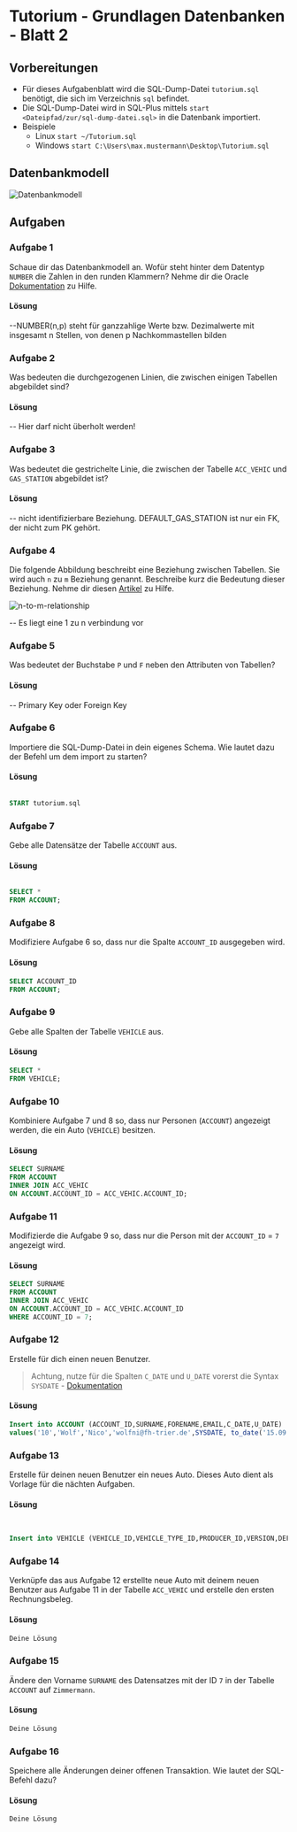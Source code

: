# Tutorium - Grundlagen Datenbanken - Blatt 2

## Vorbereitungen
* Für dieses Aufgabenblatt wird die SQL-Dump-Datei `tutorium.sql` benötigt, die sich im Verzeichnis `sql` befindet.
* Die SQL-Dump-Datei wird in SQL-Plus mittels `start <Dateipfad/zur/sql-dump-datei.sql>` in die Datenbank importiert.
* Beispiele
  * Linux `start ~/Tutorium.sql`
  * Windows `start C:\Users\max.mustermann\Desktop\Tutorium.sql`

## Datenbankmodell
![Datenbankmodell](./img/datamodler_schema.png)

## Aufgaben

### Aufgabe 1
Schaue dir das Datenbankmodell an. Wofür steht hinter dem Datentyp `NUMBER` die Zahlen in den runden Klammern?
Nehme dir die Oracle [Dokumentation](https://docs.oracle.com/cd/B28359_01/server.111/b28318/datatype.htm#CNCPT012) zu Hilfe.

#### Lösung

--NUMBER(n,p) steht für ganzzahlige Werte bzw. Dezimalwerte mit insgesamt n Stellen, von denen p Nachkommastellen bilden


### Aufgabe 2
Was bedeuten die durchgezogenen Linien, die zwischen einigen Tabellen abgebildet sind?

#### Lösung

-- Hier darf nicht überholt werden!

### Aufgabe 3
Was bedeutet die gestrichelte Linie, die zwischen der Tabelle `ACC_VEHIC` und `GAS_STATION` abgebildet ist?

#### Lösung
-- nicht identifizierbare Beziehung. DEFAULT_GAS_STATION ist nur ein FK, der nicht zum PK gehört.

### Aufgabe 4
Die folgende Abbildung beschreibt eine Beziehung zwischen Tabellen. Sie wird auch `n` zu `m` Beziehung genannt. Beschreibe kurz die Bedeutung dieser Beziehung.
Nehme dir diesen [Artikel](https://glossar.hs-augsburg.de/Beziehungstypen) zu Hilfe.

![n-to-m-relationship](./img/n-to-m-relationship.png)

-- Es liegt eine 1 zu n verbindung vor

### Aufgabe 5
Was bedeutet der Buchstabe `P` und `F` neben den Attributen von Tabellen?

#### Lösung

-- Primary Key oder Foreign Key

### Aufgabe 6
Importiere die SQL-Dump-Datei in dein eigenes Schema. Wie lautet dazu der Befehl um dem import zu starten?

#### Lösung
```sql

START tutorium.sql

```

### Aufgabe 7
Gebe alle Datensätze der Tabelle `ACCOUNT` aus.

#### Lösung
```sql

SELECT *
FROM ACCOUNT;

```

### Aufgabe 8
Modifiziere Aufgabe 6 so, dass nur die Spalte `ACCOUNT_ID` ausgegeben wird.

#### Lösung
```sql
SELECT ACCOUNT_ID 
FROM ACCOUNT;
```

### Aufgabe 9
Gebe alle Spalten der Tabelle `VEHICLE` aus.

#### Lösung
```sql
SELECT *
FROM VEHICLE;
```

### Aufgabe 10
Kombiniere Aufgabe 7 und 8 so, dass nur Personen (`ACCOUNT`) angezeigt werden, die ein Auto (`VEHICLE`) besitzen.

#### Lösung
```sql
SELECT SURNAME
FROM ACCOUNT
INNER JOIN ACC_VEHIC
ON ACCOUNT.ACCOUNT_ID = ACC_VEHIC.ACCOUNT_ID;


```

### Aufgabe 11
Modifizierde die Aufgabe 9 so, dass nur die Person mit der `ACCOUNT_ID` = `7` angezeigt wird.

#### Lösung
```sql
SELECT SURNAME
FROM ACCOUNT
INNER JOIN ACC_VEHIC
ON ACCOUNT.ACCOUNT_ID = ACC_VEHIC.ACCOUNT_ID
WHERE ACCOUNT_ID = 7;
```

### Aufgabe 12
Erstelle für dich einen neuen Benutzer.
> Achtung, nutze für die Spalten `C_DATE` und `U_DATE` vorerst die Syntax `SYSDATE` - [Dokumentation](https://docs.oracle.com/cd/B19306_01/server.102/b14200/functions172.htm)

#### Lösung
```sql
Insert into ACCOUNT (ACCOUNT_ID,SURNAME,FORENAME,EMAIL,C_DATE,U_DATE) 
values('10','Wolf','Nico','wolfni@fh-trier.de',SYSDATE, to_date('15.09.17','DD.MM.RR'));

```

### Aufgabe 13
Erstelle für deinen neuen Benutzer ein neues Auto. Dieses Auto dient als Vorlage für die nächten Aufgaben.

#### Lösung
```sql


Insert into VEHICLE (VEHICLE_ID,VEHICLE_TYPE_ID,PRODUCER_ID,VERSION,DEFAULT_GAS_ID,PS,BUILD_YEAR,DOORS,C_DATE,U_DATE) values ('1','1','1','Ford','1','75',to_date('18.08.08','DD.MM.RR'),'5',to_date('15.09.17','DD.MM.RR'),to_date('15.09.17','DD.MM.RR'));

```

### Aufgabe 14
Verknüpfe das aus Aufgabe 12 erstellte neue Auto mit deinem neuen Benutzer aus Aufgabe 11 in der Tabelle `ACC_VEHIC` und erstelle den ersten Rechnungsbeleg.

#### Lösung
```sql
Deine Lösung
```

### Aufgabe 15
Ändere den Vorname `SURNAME` des Datensatzes mit der ID `7` in der Tabelle `ACCOUNT` auf `Zimmermann`.

#### Lösung
```sql
Deine Lösung
```

### Aufgabe 16
Speichere alle Änderungen deiner offenen Transaktion. Wie lautet der SQL-Befehl dazu?

#### Lösung
```sql
Deine Lösung
```
